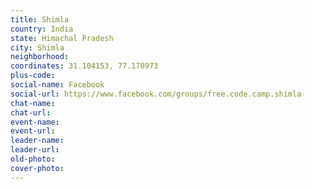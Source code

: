 ```yaml
---
title: Shimla
country: India
state: Himachal Pradesh
city: Shimla
neighborhood: 
coordinates: 31.104153, 77.170973
plus-code:
social-name: Facebook
social-url: https://www.facebook.com/groups/free.code.camp.shimla
chat-name:
chat-url:
event-name:
event-url:
leader-name:
leader-url:
old-photo: 
cover-photo:
---
```

